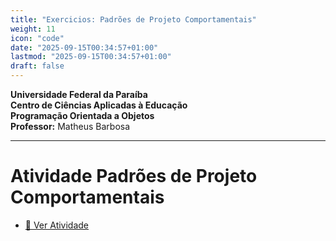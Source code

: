 ```yaml
---
title: "Exercicios: Padrões de Projeto Comportamentais"
weight: 11
icon: "code"
date: "2025-09-15T00:34:57+01:00"
lastmod: "2025-09-15T00:34:57+01:00"
draft: false
---
```


**Universidade Federal da Paraíba**  
**Centro de Ciências Aplicadas à Educação**  
**Programação Orientada a Objetos**  
**Professor:** Matheus Barbosa

---

# Atividade Padrões de Projeto Comportamentais

- [📄 Ver Atividade](https://github.com/ufpb-aps-poo/BehavioralDesignPatterns)
